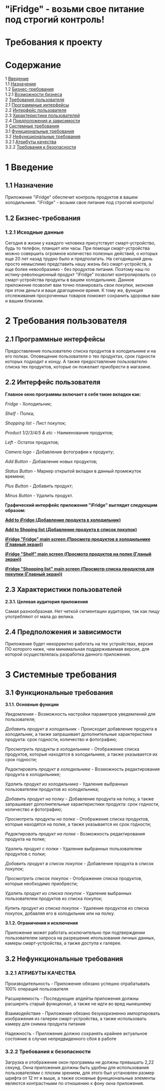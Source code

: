 # "iFridge" - возьми свое питание под строгий контроль!

# **Требования к проекту**

# Содержание
1 [Введение](#intro)  
1.1 [Назначение](#appointment)  
1.2 [Бизнес-требования](#business_requirements)  
1.2.1 [Возможности бизнеса](#business_opportunities)  
2 [Требования пользователя](#user_requirements)  
2.1 [Программные интерфейсы](#software_interfaces)  
2.2 [Интерфейс пользователя](#user_interface)  
2.3 [Характеристики пользователей](#user_specifications)  
2.4 [Предположения и зависимости](#assumptions_and_dependencies)  
3 [Системные требования](#system_requirements)  
3.1 [Функциональные требования](#functional_requirements)  
3.2 [Нефункциональные требования](#non-functional_requirements)  
3.2.1 [Атрибуты качества](#quality_attributes)  
3.2.2 [Требования к безопасности](#security_requirements)  

<a name="intro"/>

# 1 Введение

<a name="appointment"/>

## 1.1 Назначение

Приложение "iFridge" обеспечит контроль продуктов в вашем холодильнике. "iFridge" - возьми свое питание под строгий контроль!

<a name="business_requirements"/>

## 1.2 Бизнес-требования

<a name="business_opportunities"/>

### 1.2.1 Исходные данные

Сегодня в жизни у каждого человека присутствует смарт-устройство, будь то телефон, планшет или часы. При помощи смарт-устройства можно совершить огромное количество полезных действий, о которых еще 20 лет назад трудно было и предполагать. На сегодняшний день просто немыслимо представить нашу жизнь без смарт-устройств, а еще более невообразимо - без продуктов питания. Поэтому наш по истину-революционный продукт "iFridge" позволит контролировать со смарт-устройства продукты в вашем холодильнике. Данное приложение позволит вам точно планировать свои покупки, экономя при этом деньги и ваше драгоценное время. К тому же, функция отслеживания просроченных товаров поможет сохранить здоровье вам и вашим близким.

<a name="user_requirements"/>

# 2 Требования пользователя

<a name="software_interfaces"/>

## 2.1 Программные интерфейсы

Предоставление пользователю списка продуктов в холодильнике и на его полках.
Оповещение пользователя о тех продуктах, срок годности которых подходит к концу.
А также предоставление пользователю списка тех продуктов, которые он пожелает приобрести в магазине.

<a name="user_interface"/>

## 2.2 Интерфейс пользователя

**Главное окно программы включает в себя такие вкладки как:**

*Fridge* - Холодильник;

*Shelf* - Полка;

*Shopping list* - Лист покупок;

*Product 1/2/3/4/5 & etc* - Наименование продуктов;

*Left* - Остаток продуктов;

*Camera logo* - Добавление фотографии к продукту;

*Add Button* - Добавление новых продуктов;

*Status Button* - Маркер открытой вкладки в данный промежуток времени;

*Plus Button* - Добавить продукт;

*Minus Button* - Удалить продукт.

**Графический интерфейс приложения "iFridge" выглядит следующим образом:**

[**Add to iFridge (Добавление продукта в холодильник)**](https://yadi.sk/i/4LNyZnG0ozxM9w)

[**Add to Shoping list (Добавление продукта в список покупок)**](https://yadi.sk/i/THySqGMLtcoFLQ)

[**iFridge "Fridge" main screen (Просмотр продуктов в холодильнике (Главный экран))**](https://yadi.sk/i/xV2a3RDtnxp94A)

[**iFridge "Shelf" main screen (Просмотр продуктов на полке (Гланый экран))**](https://yadi.sk/i/GCTuxBFF-kzXtw)

[**iFridge "Shopping list" main screen (Просмотр списка продуктов для покупки (Главный экран))**](https://yadi.sk/i/aIuNuTE4h1q6Jw)

<a name="user_specifications"/>

## 2.3 Характеристики пользователей

**2.3.1. Целевая аудитория приложения**

Самая разнообразная. Нет четкой сегментации аудитории, так как пищу употребляют от мала до велика.

<a name="assumptions_and_dependencies"/>

## 2.4 Предположения и зависимости

Приложение будет некорректно работать на тех устройствах, версия ПО которого ниже, чем минимальная поддерживаемая версия, для которой осуществлялась разработка данного приложения.

<a name="system_requirements"/>

# 3 Системные требования

<a name="functional_requirements"/>

## 3.1 Функциональные требования

**3.1.1. Основные функции**

*Уведомления* - Возможность настройки параметров уведемлений для пользователя;

*Добавить продукт в холодильник* - Происходит добавление продукта в холодильник, а также запрашивает дополнительные характеристики продукта: срок годности, количество и фотографию;

*Просмотреть продукты в холодильнике* - Отображение списка продуктов, которые находятся в холодильнике, а также указывается их срок годности;

*Редактировать продукт в холодильнике* - Возможность редактирования продукта в холодильнике;

*Удалить продукт из холодильника* - Удаление выбранных пользователем продуктов из холодильника;

*Добавить продукт на полку* - Добавление продукта на полку, а также запрашивает дополнительные характеристики продукта: срок годности, количество и фотографию;

*Просмотреть продукты на полке* - Отображение списка продуктов, которые находятся на полке, а также указывается их срок годности;

*Редактировать продукт на полке* - Возможность редактирования продукта на полке;

*Удалить продукт с полки* - Удаление выбранных пользователем продуктов с полки;

*Добавить продукт в список покупок* - Добавление продукта в список покупок;

*Просмотреть список покупок* - Отображение списка продуктов, которые необходимо приобрести;

*Удалить продукт из списка покупок* - Удаление выбранных пользователем продуктов из списка покупок;

*Купить продукт из списка покупок* - Удаление продуктов из списка покупок, добавляя его в холодильник или на полку.

**3.1.2. Ограничения и исключения**

Приложение может работать исключительно при подтверждении пользователем запроса на разрешение ипользования личных данных, камеры смарт-устройства, а также доступа к галерее.

<a name="non-functional_requirements"/>

## 3.2 Нефункциональные требования

<a name="quality_attributes"/>

### 3.2.1 АТРИБУТЫ КАЧЕСТВА

Производительность - Приложение обязано успешно отрабатывать 100% операций пользователя

Расширяемость - Последующие апдейты приложения должны расширять старый функционал, а также не идти во вред нынешнему

Взаимодействие - Приложение обязано безукоризненно импортировать изображения из галереи смарт-устройства, а также использовать камеру для снимка продукта питания

Надежность - Приложение должно сохранять крайнее актуальное состояние в случае непредвиденного сбоя в работе

<a name="security_requirements"/>

### 3.2.2 Требования к безопасности

Загрузка и отображение окон программы не должны превышать 2,22 секунд.
Окна приложения должны быть удобны для использования пользователями с плохим зрением, для этого был установлен размер шрифта от 12 пт и выше, а также основные функциональные элементы являются контрастными по отношению к фону окна приложения.
